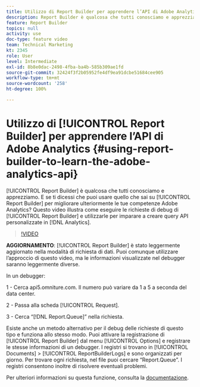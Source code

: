 ```yaml
---
title: Utilizzo di Report Builder per apprendere l’API di Adobe Analytics
description: Report Builder è qualcosa che tutti conosciamo e apprezziamo. E se ti dicessi che puoi usare quello che sai su Report Builder per migliorare ulteriormente le tue competenze Adobe Analytics? Questo video illustra come eseguire le richieste di debug di Report Builder e utilizzarle per imparare a creare query API personalizzate in Analytics.
feature: Report Builder
topics: null
activity: use
doc-type: feature video
team: Technical Marketing
kt: 2345
role: User
level: Intermediate
exl-id: 8b8e0dac-2498-4fba-ba4b-585b309ae1fd
source-git-commit: 32424f3f2b05952fe4df9ea91dcbe51684cee905
workflow-type: tm+mt
source-wordcount: '258'
ht-degree: 100%

---
```


# Utilizzo di [!UICONTROL Report Builder] per apprendere l’API di Adobe Analytics {#using-report-builder-to-learn-the-adobe-analytics-api}

[!UICONTROL Report Builder] è qualcosa che tutti conosciamo e apprezziamo. E se ti dicessi che puoi usare quello che sai su [!UICONTROL Report Builder] per migliorare ulteriormente le tue competenze Adobe Analytics? Questo video illustra come eseguire le richieste di debug di [!UICONTROL Report Builder] e utilizzarle per imparare a creare query API personalizzate in [!DNL Analytics].

>[!VIDEO](https://video.tv.adobe.com/v/25442/?quality=12)

**AGGIORNAMENTO**: [!UICONTROL Report Builder] è stato leggermente aggiornato nella modalità di richiesta di dati. Puoi comunque utilizzare l’approccio di questo video, ma le informazioni visualizzate nel debugger saranno leggermente diverse.

In un debugger:

1 - Cerca api5.omniture.com. Il numero può variare da 1 a 5 a seconda del data center.

2 - Passa alla scheda [!UICONTROL Request].

3 - Cerca “[!DNL Report.Queue]” nella richiesta.

Esiste anche un metodo alternativo per il debug delle richieste di questo tipo e funziona allo stesso modo. Puoi attivare la registrazione di [!UICONTROL Report Builder] dal menu [!UICONTROL Options] e registrare le stesse informazioni di un debugger. I registri si trovano in [!UICONTROL Documents] > [!UICONTROL ReportBuilderLogs] e sono organizzati per giorno. Per trovare ogni richiesta, nel file puoi cercare “Report.Queue”. I registri consentono inoltre di risolvere eventuali problemi.

Per ulteriori informazioni su questa funzione, consulta la [documentazione](https://www.adobe.io/).
